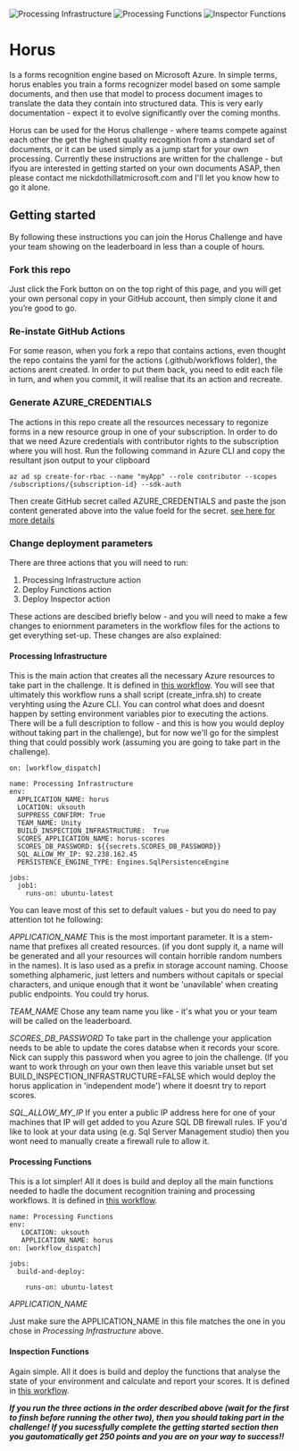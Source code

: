 ![Processing Infrastructure](https://github.com/nikkh/Horus/workflows/Processing%20Infrastructure/badge.svg) ![Processing Functions](https://github.com/nikkh/Horus/workflows/Processing%20Functions/badge.svg) ![Inspector Functions](https://github.com/nikkh/Horus/workflows/Inspector%20Functions/badge.svg)

# Horus

Is a forms recognition engine based on Microsoft Azure.  In simple terms, horus enables you train a forms recognizer model based on some sample documents, and then use that model to process document images to translate the data they contain into structured data. This is very early documentation - expect it to evolve significantly over the coming months.

Horus can be used for the Horus challenge - where teams compete against each other the get the highest quality recognition from a standard set of documents, or it can be used simply as a jump start for your own processing.  Currently these instructions are written for the challenge - but ifyou are interested in getting started on your own documents ASAP, then please contact me nickdothillatmicrosoft.com and I'll let you know how to go it alone. 


## Getting started

By following these instructions you can join the Horus Challenge and have your team showing on the leaderboard in less than a couple of hours.

### Fork this repo
Just click the Fork button on on the top right of this page, and you will get your own personal copy in your GitHub account, then simply clone it and you’re good to go.

### Re-instate GitHub Actions
For some reason, when you fork a repo that contains actions, even thought the repo contains the yaml for the actions (.github/workflows folder), the actions arent created.  In order to put them back, you need to edit each file in turn, and when you commit, it will realise that its an action and recreate.

### Generate AZURE_CREDENTIALS
The actions in this repo create all the resources necessary to regonize forms in a new resource group in one of your subscription.  In order to do that we need Azure credentials with contributor rights to the subscription where you will host. Run the following command in Azure CLI and copy the resultant json output to your clipboard

`az ad sp create-for-rbac --name "myApp" --role contributor --scopes /subscriptions/{subscription-id} --sdk-auth`

Then create GitHub secret called AZURE_CREDENTIALS and paste the json content generated above into the value foeld for the secret. [see here for more details](https://github.com/Azure/login#configure-deployment-credentials)
                            
### Change deployment parameters

There are three actions that you will need to run:

1. Processing Infrastructure action
2. Deploy Functions action
3. Deploy Inspector action

These actions are descibed briefly below - and you will need to make a few changes to eniornment parameters in the workflow files for the actions to get everything set-up.  These changes are also explained:

#### Processing Infrastructure

This is the main action that creates all the necessary Azure resources to take part in the challenge.  It is defined in [this workflow](/.github/workflows/processing-infra.yaml).  You will see that ultimately this workflow runs a shall script (create_infra.sh) to create veryhting using the Azure CLI.  You can control what does and doesnt happen by setting environment variables pior to executing the actions.  There will be a full description to follow - and this is how you would deploy without taking part in the challenge), but for now we'll go for the simplest thing that could possibly work (assuming you are going to take part in the challenge).

```
on: [workflow_dispatch]
 
name: Processing Infrastructure
env:
  APPLICATION_NAME: horus
  LOCATION: uksouth  
  SUPPRESS_CONFIRM: True
  TEAM_NAME: Unity
  BUILD_INSPECTION_INFRASTRUCTURE:  True
  SCORES_APPLICATION_NAME: horus-scores
  SCORES_DB_PASSWORD: ${{secrets.SCORES_DB_PASSWORD}}
  SQL_ALLOW_MY_IP: 92.238.162.45
  PERSISTENCE_ENGINE_TYPE: Engines.SqlPersistenceEngine 

jobs:
  job1:
    runs-on: ubuntu-latest
```

You can leave most of this set to default values - but you do need to pay attention tot he following:

_APPLICATION_NAME_
This is the most important parameter.  It is a stem-name that prefixes all created resources.  (if you dont supply it, a name will be generated and all your resources will contain horrible random numbers in the names).  It is laso used as a prefix in storage account naming. Choose something alphameric, just letters and numbers without capitals or special characters, and unique enough that it wont be 'unavilable' when creating public endpoints.  You could try <your initials>horus<a random number>.

_TEAM_NAME_
Chose any team name you like - it's what you or your team will be called on the leaderboard.

_SCORES_DB_PASSWORD_
To take part in the challenge your application needs to be able to update the cores databse when it records your score.  Nick can supply this password when you agree to join the challenge.  (If you want to work through on your own then leave this variable unset but set BUILD_INSPECTION_INFRASTRUCTURE=FALSE which would deploy the horus application in 'independent mode') where it doesnt try to report scores.

_SQL_ALLOW_MY_IP_
If you enter a public IP address here for one of your machines that IP will get added to you Azure SQL DB firewall rules. IF you'd like to look at your data using (e.g. Sql Server Management studio) then you wont need to manually create a firewall rule to allow it. 

#### Processing Functions

This is a lot simpler! All it does is build and deploy all the main functions needed to hadle the document recognition training and processing workflows. It is defined in [this workflow](/.github/workflows/processing-functions.yaml).

```
name: Processing Functions
env:
   LOCATION: uksouth
   APPLICATION_NAME: horus
on: [workflow_dispatch]
      
jobs:
  build-and-deploy:

    runs-on: ubuntu-latest
```

_APPLICATION_NAME_

Just make sure the APPLICATION_NAME in this file matches the one in you chose in *Processing Infrastructure* above.

#### Inspection Functions

Again simple. All it does is build and deploy the functions that analyse the state of your environment and calculate and report your scores. It is defined in [this workflow](/.github/workflows/inspection-functions.yaml).

___If you run the three actions in the order described above (wait for the first to finsh before running the other two), then you should taking part in the challenge! If you sucessfully complete the getting started section then you gautomatically get 250 points and you are on your way to success!!___
